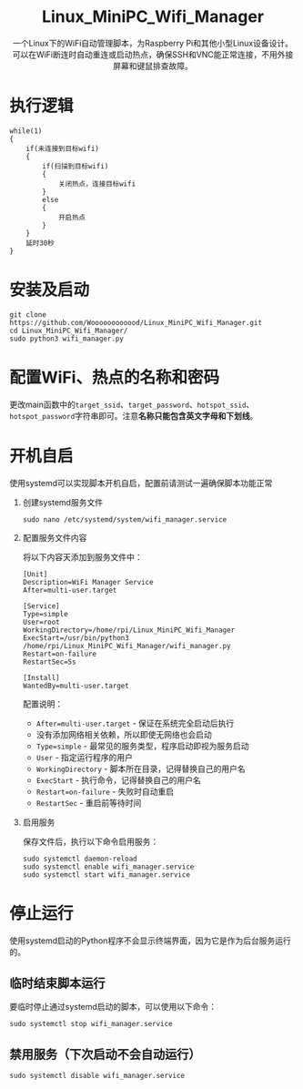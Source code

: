 <div align="center">
  <h1>Linux_MiniPC_Wifi_Manager</h1>
  <p>一个Linux下的WiFi自动管理脚本，为Raspberry Pi和其他小型Linux设备设计。可以在WiFi断连时自动重连或启动热点，确保SSH和VNC能正常连接，不用外接屏幕和键鼠排查故障。</p>
</div>

# 执行逻辑

```pseudocode
while(1)
{
    if(未连接到目标wifi)
    {
        if(扫描到目标wifi)
        {
            关闭热点，连接目标wifi
        }
        else
        {
            开启热点
        }
    }
    延时30秒
}
```

# 安装及启动

```shell
git clone https://github.com/Woooooooooood/Linux_MiniPC_Wifi_Manager.git
cd Linux_MiniPC_Wifi_Manager/
sudo python3 wifi_manager.py
```

# 配置WiFi、热点的名称和密码

更改main函数中的`target_ssid`、`target_password`、`hotspot_ssid`、`hotspot_password`字符串即可。注意**名称只能包含英文字母和下划线**。

# 开机自启

使用systemd可以实现脚本开机自启，配置前请测试一遍确保脚本功能正常

1. 创建systemd服务文件

   ```shell
   sudo nano /etc/systemd/system/wifi_manager.service
   ```

2. 配置服务文件内容

   将以下内容天添加到服务文件中：

   ```shell
   [Unit]
   Description=WiFi Manager Service
   After=multi-user.target
   
   [Service]
   Type=simple
   User=root
   WorkingDirectory=/home/rpi/Linux_MiniPC_Wifi_Manager
   ExecStart=/usr/bin/python3 /home/rpi/Linux_MiniPC_Wifi_Manager/wifi_manager.py
   Restart=on-failure
   RestartSec=5s
   
   [Install]
   WantedBy=multi-user.target
   ```

   配置说明：

   - `After=multi-user.target` - 保证在系统完全启动后执行
   - 没有添加网络相关依赖，所以即使无网络也会启动
   - `Type=simple` - 最常见的服务类型，程序启动即视为服务启动
   - `User` - 指定运行程序的用户
   - `WorkingDirectory` - 脚本所在目录，记得替换自己的用户名
   - `ExecStart` - 执行命令，记得替换自己的用户名
   - `Restart=on-failure` - 失败时自动重启
   - `RestartSec` - 重启前等待时间

3. 启用服务

   保存文件后，执行以下命令启用服务：

   ```shell
   sudo systemctl daemon-reload
   sudo systemctl enable wifi_manager.service
   sudo systemctl start wifi_manager.service
   ```


# 停止运行

使用systemd启动的Python程序不会显示终端界面，因为它是作为后台服务运行的。

## 临时结束脚本运行

要临时停止通过systemd启动的脚本，可以使用以下命令：

```shell
sudo systemctl stop wifi_manager.service
```

## 禁用服务（下次启动不会自动运行）

```shell
sudo systemctl disable wifi_manager.service
```


